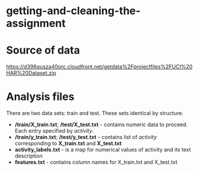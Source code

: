 # getting-and-cleaning-the-assignment

# Source of data
https://d396qusza40orc.cloudfront.net/getdata%2Fprojectfiles%2FUCI%20HAR%20Dataset.zip

# Analysis files
There are two data sets: train and test. These sets identical by structure.

  - **/train/X_train.txt**; **/test/X_test.txt** - contains numeric data to proceed. Each entry specified by *activity*.
  - **/train/y_train.txt**; **/test/y_test.txt** - contains list of *activity* corresponding to **X_train.txt** and **X_test.txt**
  - **activity_labels.txt** - is a map for numerical values of activity and its text description
  - **features.txt** - contains column names for X_train.txt and X_test.txt